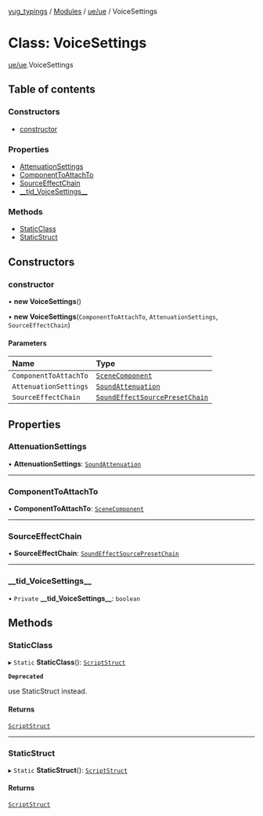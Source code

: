 [yug_typings](../README.md) / [Modules](../modules.md) / [ue/ue](../modules/ue_ue.md) / VoiceSettings

# Class: VoiceSettings

[ue/ue](../modules/ue_ue.md).VoiceSettings

## Table of contents

### Constructors

- [constructor](ue_ue.VoiceSettings.md#constructor)

### Properties

- [AttenuationSettings](ue_ue.VoiceSettings.md#attenuationsettings)
- [ComponentToAttachTo](ue_ue.VoiceSettings.md#componenttoattachto)
- [SourceEffectChain](ue_ue.VoiceSettings.md#sourceeffectchain)
- [\_\_tid\_VoiceSettings\_\_](ue_ue.VoiceSettings.md#__tid_voicesettings__)

### Methods

- [StaticClass](ue_ue.VoiceSettings.md#staticclass)
- [StaticStruct](ue_ue.VoiceSettings.md#staticstruct)

## Constructors

### constructor

• **new VoiceSettings**()

• **new VoiceSettings**(`ComponentToAttachTo`, `AttenuationSettings`, `SourceEffectChain`)

#### Parameters

| Name | Type |
| :------ | :------ |
| `ComponentToAttachTo` | [`SceneComponent`](ue_ue.SceneComponent.md) |
| `AttenuationSettings` | [`SoundAttenuation`](ue_ue.SoundAttenuation.md) |
| `SourceEffectChain` | [`SoundEffectSourcePresetChain`](ue_ue.SoundEffectSourcePresetChain.md) |

## Properties

### AttenuationSettings

• **AttenuationSettings**: [`SoundAttenuation`](ue_ue.SoundAttenuation.md)

___

### ComponentToAttachTo

• **ComponentToAttachTo**: [`SceneComponent`](ue_ue.SceneComponent.md)

___

### SourceEffectChain

• **SourceEffectChain**: [`SoundEffectSourcePresetChain`](ue_ue.SoundEffectSourcePresetChain.md)

___

### \_\_tid\_VoiceSettings\_\_

• `Private` **\_\_tid\_VoiceSettings\_\_**: `boolean`

## Methods

### StaticClass

▸ `Static` **StaticClass**(): [`ScriptStruct`](ue_ue.ScriptStruct.md)

**`Deprecated`**

use StaticStruct instead.

#### Returns

[`ScriptStruct`](ue_ue.ScriptStruct.md)

___

### StaticStruct

▸ `Static` **StaticStruct**(): [`ScriptStruct`](ue_ue.ScriptStruct.md)

#### Returns

[`ScriptStruct`](ue_ue.ScriptStruct.md)
